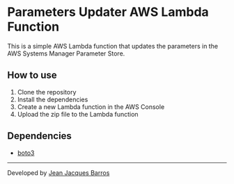 # Parameters Updater AWS Lambda Function

This is a simple AWS Lambda function that updates the parameters in the AWS Systems Manager Parameter Store.

## How to use

1. Clone the repository
2. Install the dependencies
3. Create a new Lambda function in the AWS Console
4. Upload the zip file to the Lambda function

## Dependencies

- [boto3](https://pypi.org/project/boto3/)

---
Developed by [Jean Jacques Barros](https://github.com/jjeanjacques10)

